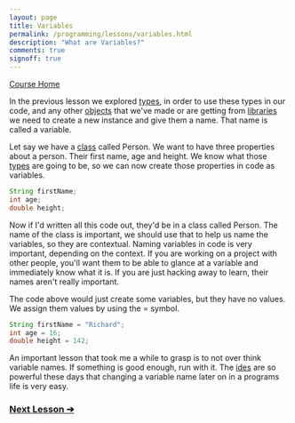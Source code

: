 ```yaml
---
layout: page
title: Variables
permalink: /programming/lessons/variables.html
description: "What are Variables?"
comments: true
signoff: true
---
```

[Course Home](../course)

In the previous lesson we explored [types](/programming/lessons/typesandobjects), in order to use these types in our code, and any other [objects](programming/lessons/classesandobjects) that we've made or are getting from [libraries](programming/lessons/packagesandlibraries) we need to create a new instance and give them a name. That name is called a variable.

Let say we have a [class](programming/lessons/classesandobjects) called Person. We want to have three properties about a person. Their first name, age and height. We know what those [types](/programming/lessons/typesandobjects) are going to be, so we can now create those properties in code as variables.

```java
String firstName;
int age;
double height;
```
Now if I'd written all this code out, they'd be in a class called Person. The name of the class is important, we should use that to help us name the variables, so they are contextual. Naming variables in code is very important, depending on the context. If you are working on a project with other people, you'll want them to be able to glance at a variable and immediately know what it is. If you are just hacking away to learn, their names aren't really important.

The code above would just create some variables, but they have no values. We assign them values by using the = symbol.
```java
String firstName = "Richard";
int age = 16;
double height = 142;
```
An important lesson that took me a while to grasp is to not over think variable names. If something is good enough, run with it. The [ides](../lessons/ides) are so powerful these days that changing a variable name later on in a programs life is very easy. 

### [Next Lesson &#10132;](../lessons/methodsandparameters)
